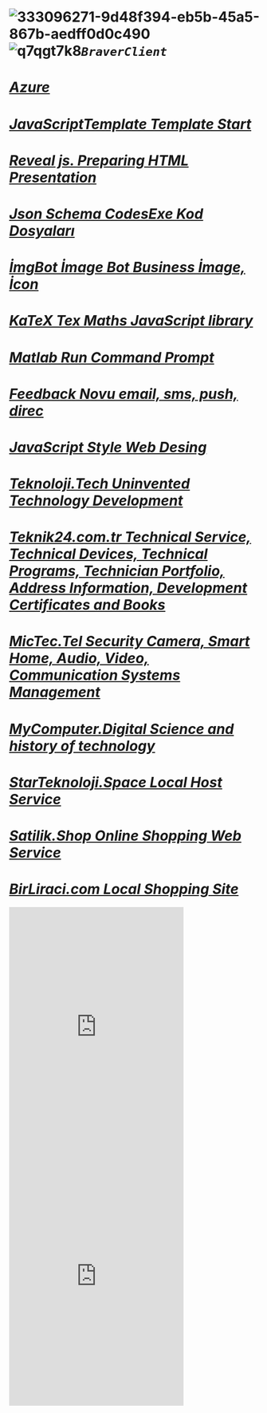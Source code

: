 #  ![333096271-9d48f394-eb5b-45a5-867b-aedff0d0c490](https://github.com/BraverClient/HelloWorld/assets/93947784/f9ab041a-8917-4ff6-8b3e-fca7c08d6f16)![q7qgt7k8](https://github.com/user-attachments/assets/fcd1b23e-ecb4-474e-8c35-4285f1b6f7f5)***`BraverClient`***
# ***[Azure](https://github.com/BraverClient/Azure)***
# ***[JavaScriptTemplate Template Start](https://braverclient.github.io/JavaScript/)***
# ***[Reveal js. Preparing HTML Presentation](https://braverclient.github.io/reveal.js/)***
# ***[Json Schema CodesExe Kod Dosyaları](https://braverclient.github.io/Kod-Dosyalari/)***
# ***[İmgBot İmage Bot Business İmage, İcon](https://braverclient.github.io/imgBot/)***
# ***[KaTeX Tex Maths JavaScript library](https://braverclient.github.io/KaTeX/)***
# ***[Matlab Run Command Prompt](https://braverclient.github.io/run-command/)***
# ***[Feedback Novu  email, sms, push, direc](https://braverclient.github.io/novu/)***
# ***[JavaScript Style Web Desing](https://braverclient.github.io/standard-16.0.4/)***
# ***[Teknoloji.Tech Uninvented Technology Development](https://teknoloji.tech)***
# ***[Teknik24.com.tr Technical Service, Technical Devices, Technical Programs, Technician Portfolio, Address Information, Development Certificates and Books](http://teknik24.com.tr)***
# ***[MicTec.Tel Security Camera, Smart Home, Audio, Video, Communication Systems Management](https://mictec.tel)***
# ***[MyComputer.Digital Science and history of technology](https://mycomputer.digital/Fast-pages/)***
# ***[StarTeknoloji.Space Local Host Service](https://v07n095z-4000.euw.devtunnels.ms)***
# ***[Satilik.Shop Online Shopping Web Service](https://satilik.shop)***
# ***[BirLiraci.com Local Shopping Site](https://birliraci.com)***
<iframe src="https://discord.com/widget?id=1007605187197800530&theme=dark" width="350" height="500" allowtransparency="true" frameborder="0" sandbox="allow-popups allow-popups-to-escape-sandbox allow-same-origin allow-scripts"></iframe>
<iframe src="https://discord.com/widget?id=1124268216408096914&theme=dark" width="350" height="500" allowtransparency="true" frameborder="0" sandbox="allow-popups allow-popups-to-escape-sandbox allow-same-origin allow-scripts"></iframe> 


